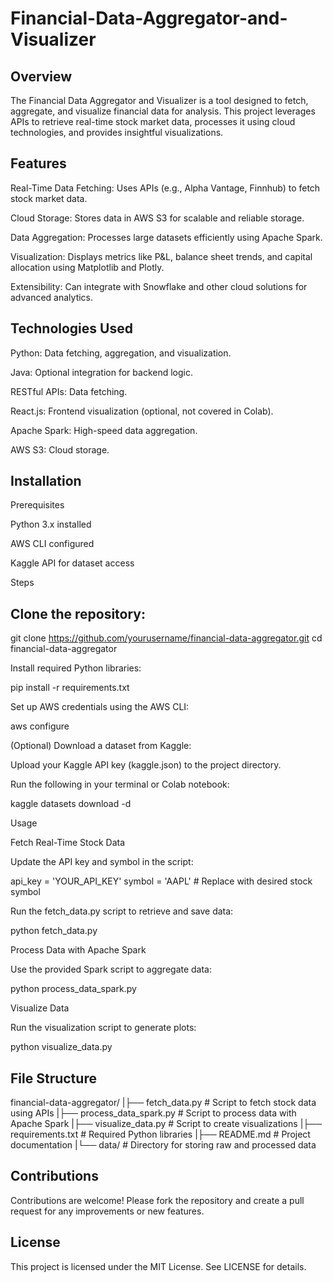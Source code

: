 # Financial-Data-Aggregator-and-Visualizer
## Overview 

The Financial Data Aggregator and Visualizer is a tool designed to fetch, aggregate, and visualize financial data for analysis. This project leverages APIs to retrieve real-time stock market data, processes it using cloud technologies, and provides insightful visualizations.

## Features

Real-Time Data Fetching: Uses APIs (e.g., Alpha Vantage, Finnhub) to fetch stock market data.

Cloud Storage: Stores data in AWS S3 for scalable and reliable storage.

Data Aggregation: Processes large datasets efficiently using Apache Spark.

Visualization: Displays metrics like P&L, balance sheet trends, and capital allocation using Matplotlib and Plotly.

Extensibility: Can integrate with Snowflake and other cloud solutions for advanced analytics.

## Technologies Used

Python: Data fetching, aggregation, and visualization.

Java: Optional integration for backend logic.

RESTful APIs: Data fetching.

React.js: Frontend visualization (optional, not covered in Colab).

Apache Spark: High-speed data aggregation.

AWS S3: Cloud storage.

## Installation

Prerequisites

Python 3.x installed

AWS CLI configured

Kaggle API for dataset access

Steps

## Clone the repository:

git clone https://github.com/yourusername/financial-data-aggregator.git
cd financial-data-aggregator

Install required Python libraries:

pip install -r requirements.txt

Set up AWS credentials using the AWS CLI:

aws configure

(Optional) Download a dataset from Kaggle:

Upload your Kaggle API key (kaggle.json) to the project directory.

Run the following in your terminal or Colab notebook:

kaggle datasets download -d <dataset-name>

Usage

Fetch Real-Time Stock Data

Update the API key and symbol in the script:

api_key = 'YOUR_API_KEY'
symbol = 'AAPL'  # Replace with desired stock symbol

Run the fetch_data.py script to retrieve and save data:

python fetch_data.py

Process Data with Apache Spark

Use the provided Spark script to aggregate data:

python process_data_spark.py

Visualize Data

Run the visualization script to generate plots:

python visualize_data.py

## File Structure

financial-data-aggregator/
|├── fetch_data.py          # Script to fetch stock data using APIs
|├── process_data_spark.py # Script to process data with Apache Spark
|├── visualize_data.py     # Script to create visualizations
|├── requirements.txt     # Required Python libraries
|├── README.md            # Project documentation
|└── data/                # Directory for storing raw and processed data

## Contributions

Contributions are welcome! Please fork the repository and create a pull request for any improvements or new features.

## License

This project is licensed under the MIT License. See LICENSE for details.
